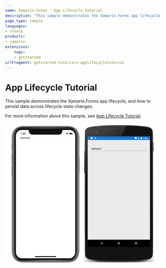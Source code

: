 ```yaml
---
name: Xamarin.Forms - App Lifecycle Tutorial
description: "This sample demonstrates the Xamarin.Forms app lifecycle, and how to persist data across lifecycle state changes (get started)"
page_type: sample
languages:
- csharp
products:
- xamarin
extensions:
    tags:
    - getstarted
urlFragment: getstarted-tutorials-applifecycletutorial
---
```

# App Lifecycle Tutorial

This sample demonstrates the Xamarin.Forms app lifecycle, and how to persist data across lifecycle state changes.

For more information about this sample, see [App Lifecycle Tutorial](https://docs.microsoft.com/xamarin/get-started/tutorials/app-lifecycle/).

![App Lifecycle Tutorial application screenshot](Screenshots/01All.png "App Lifecycle Tutorial application screenshot")

